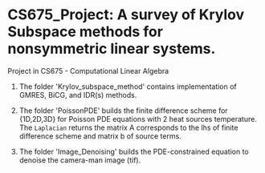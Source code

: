 # CS675_Project: A survey of Krylov Subspace methods for nonsymmetric linear systems.
Project in CS675 - Computational Linear Algebra


1. The folder 'Krylov_subspace_method' contains implementation of GMRES, BiCG, and IDR(s) methods. 

2. The folder 'PoissonPDE' builds the finite difference scheme for {1D,2D,3D} for Poisson PDE equations with 2 heat sources temperature. The `Laplacian` returns the matrix A corresponds to the lhs of finite difference scheme and matrix b of source terms. 

3. The folder 'Image_Denoising' builds the PDE-constrained equation to denoise the camera-man image (tif). 
